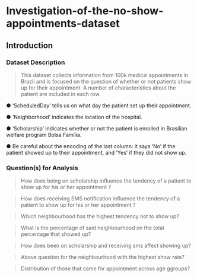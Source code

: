 # Investigation-of-the-no-show-appointments-dataset
<a id='intro'></a>
## Introduction

### Dataset Description 

> This dataset collects information from 100k medical appointments in Brazil and is focused on the question of whether or not patients show up for their appointment. A number of characteristics about the patient are included in each row.

● ‘ScheduledDay’ tells us on what day the patient set up their appointment.

● ‘Neighborhood’ indicates the location of the hospital.

● ‘Scholarship’ indicates whether or not the patient is enrolled in Brasilian welfare program Bolsa Família.

● Be careful about the encoding of the last column: it says ‘No’ if the patient showed up to their appointment, and ‘Yes’ if they did not show up.


### Question(s) for Analysis
  > How does being on scholarship influence the tendency of a patient to show up for his or her           appointment ?
  
   >How does receiving SMS notification influence the tendency of a patient to show up for his or         her appointment ?
   
   >Which neighbourhood has the highest tendency not to show up?
   
   >What is the percentage of said neighbourhood on the total percentage that showed up?
   
   >How does been on scholarship and receiving sms affect showing up? 
   
   >Above question for the neighbourhood with the highest show rate?
   
   >Distribution of those that came for appointment across age ggroups?

 
